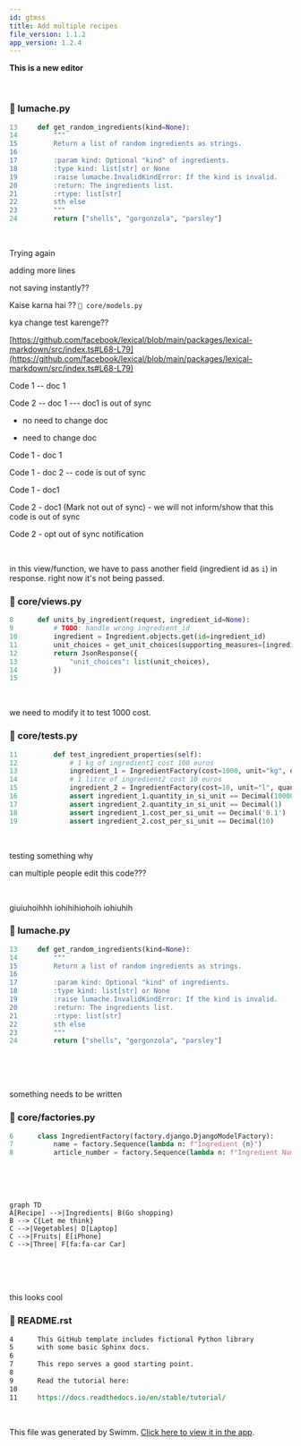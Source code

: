 ```yaml
---
id: gtmss
title: Add multiple recipes
file_version: 1.1.2
app_version: 1.2.4
---
```


**This is a new editor**

<br/>


<!-- NOTE-swimm-snippet: the lines below link your snippet to Swimm -->
<!-- NOTE-swimm-repo ::Z2l0aHViJTNBJTNBcnRkLXRlc3QlM0ElM0Fhc2h2aW4tc2hhcm1h:: -->
### 📄 lumache.py
```python
13     def get_random_ingredients(kind=None):
14         """
15         Return a list of random ingredients as strings.
16     
17         :param kind: Optional "kind" of ingredients.
18         :type kind: list[str] or None
19         :raise lumache.InvalidKindError: If the kind is invalid.
20         :return: The ingredients list.
21         :rtype: list[str]
22         sth else
23         """
24         return ["shells", "gorgonzola", "parsley"]
```

<br/>

Trying again

adding more lines

not saving instantly??

Kaise karna hai ?? `📄 core/models.py`

kya change test karenge??

[https://github.com/facebook/lexical/blob/main/packages/lexical-markdown/src/index.ts#L68-L79](https://github.com/facebook/lexical/blob/main/packages/lexical-markdown/src/index.ts#L68-L79)

Code 1 -- doc 1

Code 2 -- doc 1 --- doc1 is out of sync

*   no need to change doc
    
*   need to change doc
    

Code 1 - doc 1

Code 1 - doc 2 -- code is out of sync

Code 1 - doc1

Code 2 - doc1 (Mark not out of sync) - we will not inform/show that this code is out of sync

Code 2 - opt out of sync notification

<br/>

in this view/function, we have to pass another field (ingredient id as `i`) in response. right now it's not being passed.
<!-- NOTE-swimm-snippet: the lines below link your snippet to Swimm -->
### 📄 core/views.py
```python
8      def units_by_ingredient(request, ingredient_id=None):
9          # TODO: handle wrong ingredient_id
10         ingredient = Ingredient.objects.get(id=ingredient_id)
11         unit_choices = get_unit_choices(supporting_measures=[ingredient.measure_obj])
12         return JsonResponse({
13             "unit_choices": list(unit_choices),
14         })
15     
```

<br/>

we need to modify it to test 1000 cost.
<!-- NOTE-swimm-snippet: the lines below link your snippet to Swimm -->
### 📄 core/tests.py
```python
11         def test_ingredient_properties(self):
12             # 1 kg of ingredient1 cost 100 euros
13             ingredient_1 = IngredientFactory(cost=1000, unit="kg", quantity=1)
14             # 1 litre of ingredient2 cost 10 euros
15             ingredient_2 = IngredientFactory(cost=10, unit="l", quantity=1)
16             assert ingredient_1.quantity_in_si_unit == Decimal(10000)
17             assert ingredient_2.quantity_in_si_unit == Decimal(1)
18             assert ingredient_1.cost_per_si_unit == Decimal('0.1')
19             assert ingredient_2.cost_per_si_unit == Decimal(10)
```

<br/>

testing something why

can multiple people edit this code???

<br/>

giuiuhoihhh iohihihiohoih iohiuhih
<!-- NOTE-swimm-snippet: the lines below link your snippet to Swimm -->
<!-- NOTE-swimm-repo ::Z2l0aHViJTNBJTNBcnRkLXRlc3QlM0ElM0Fhc2h2aW4tc2hhcm1h:: -->
### 📄 lumache.py
```python
13     def get_random_ingredients(kind=None):
14         """
15         Return a list of random ingredients as strings.
16     
17         :param kind: Optional "kind" of ingredients.
18         :type kind: list[str] or None
19         :raise lumache.InvalidKindError: If the kind is invalid.
20         :return: The ingredients list.
21         :rtype: list[str]
22         sth else
23         """
24         return ["shells", "gorgonzola", "parsley"]
```

<br/>

<br/>

<br/>

something needs to be written
<!-- NOTE-swimm-snippet: the lines below link your snippet to Swimm -->
### 📄 core/factories.py
```python
6      class IngredientFactory(factory.django.DjangoModelFactory):
7          name = factory.Sequence(lambda n: f"Ingredient {n}")
8          article_number = factory.Sequence(lambda n: f"Ingredient Number {n}")
```

<br/>

<br/>

<br/>

<!--MERMAID {width:100}-->
```mermaid
graph TD
A[Recipe] -->|Ingredients| B(Go shopping)
B --> C{Let me think}
C -->|Vegetables| D[Laptop]
C -->|Fruits| E[iPhone]
C -->|Three| F[fa:fa-car Car]
```
<!--MCONTENT {content: "graph TD<br/>\nA\\[Recipe\\] \\-\\-\\>|Ingredients| B(Go shopping)<br/>\nB \\-\\-\\> C{Let me think}<br/>\nC \\-\\-\\>|Vegetables| D\\[Laptop\\]<br/>\nC \\-\\-\\>|Fruits| E\\[iPhone\\]<br/>\nC \\-\\-\\>|Three| F\\[fa:fa-car Car\\]<br/>"} --->

<br/>

<br/>

<br/>

this looks cool
<!-- NOTE-swimm-snippet: the lines below link your snippet to Swimm -->
<!-- NOTE-swimm-repo ::Z2l0aHViJTNBJTNBcnRkLXRlc3QlM0ElM0Fhc2h2aW4tc2hhcm1h:: -->
### 📄 README.rst
```restructuredtext
4      This GitHub template includes fictional Python library
5      with some basic Sphinx docs.
6      
7      This repo serves a good starting point.
8      
9      Read the tutorial here:
10     
11     https://docs.readthedocs.io/en/stable/tutorial/
```

<br/>

This file was generated by Swimm. [Click here to view it in the app](https://app.swimm.io/repos/Z2l0aHViJTNBJTNBcmVjaXBlcyUzQSUzQWFudWppc20=/docs/gtmss).
